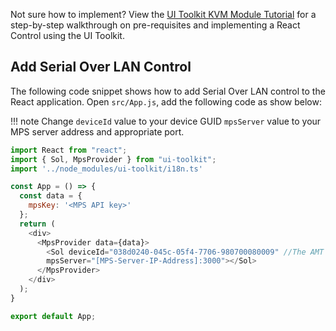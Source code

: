 
Not sure how to implement? View the [UI Toolkit KVM Module Tutorial](../../Tutorials/uitoolkit.md) for a step-by-step walkthrough on pre-requisites and implementing a React Control using the UI Toolkit.


## Add Serial Over LAN Control

The following code snippet shows how to add Serial Over LAN control to the React application.
Open `src/App.js`, add the following code as show below:

!!! note
    Change `deviceId` value to your device GUID `mpsServer` value to your MPS server address and appropriate port.

```javascript hl_lines="12 13"
import React from "react";
import { Sol, MpsProvider } from "ui-toolkit";
import '../node_modules/ui-toolkit/i18n.ts'

const App = () => {
  const data = {
    mpsKey: '<MPS API key>'
  };
  return (
    <div>
      <MpsProvider data={data}>
        <Sol deviceId="038d0240-045c-05f4-7706-980700080009" //The AMT Device's GUID
        mpsServer="[MPS-Server-IP-Address]:3000"></Sol>
      </MpsProvider>
    </div>
  );
}

export default App;
```